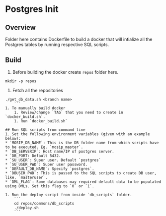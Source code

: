 # Postgres Init

## Overview
Folder here contains Dockerfile to build a docker that will intialize all the Postgres tables by running respective SQL scripts.

## Build
1. Before building the docker create `repos` folder here.
```
mkdir -p repos
```
1. Fetch all the repositories 
```
./get_db_data.sh <branch name>
    ```
1. To manually build docker
    1. Review/change `TAG` that you need to create in `docker_build.sh`.
    1. Run `docker_build.sh`

## Run SQL scripts from command line
1. Set the following environment variables (given with an example below): 
* `MOSIP_DB_NAME`: This is the DB folder name from which scripts have to be executed. Eg. `mosip_master`.
* `DB_SERVERIP`: Host name/IP of postgres server.
* `DB_PORT: Default 5432.
* `SU_USER`: Super user. Default `postgres`
* `SU_USER_PWD`: Super user password.
* `DEFAULT_DB_NAME`: Specify `postgres`.
* `DBUSER_PWD`: This is passed to the SQL scripts to create DB user, like, `masteruser`.
* `DML_FLAG`: Some databases may required default data to be populated using DMLs. Set this flag to `0` or `1`. 

1. Run the deploy script from inside `db_scripts` folder.
    ```
    cd repos/commons/db_scripts
    ./deploy.sh 
    ```

